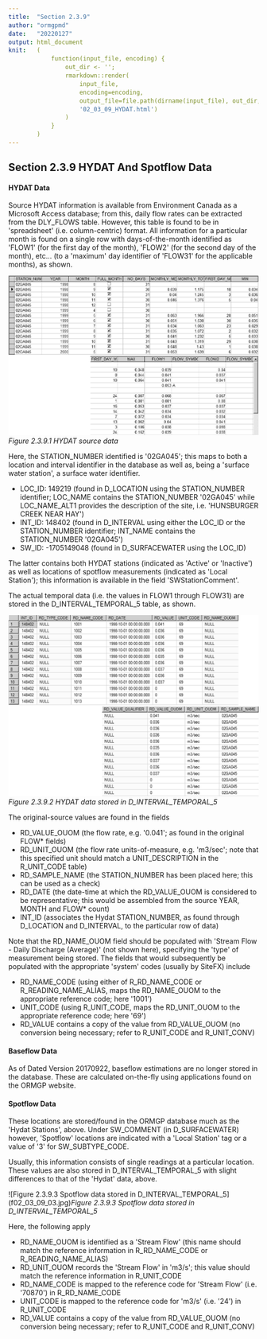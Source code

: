 ```yaml
---
title:  "Section 2.3.9"
author: "ormgpmd"
date:   "20220127"
output: html_document
knit:   (
            function(input_file, encoding) {
                out_dir <- '';
                rmarkdown::render(
                    input_file,
                    encoding=encoding,
                    output_file=file.path(dirname(input_file), out_dir,
                    '02_03_09_HYDAT.html')
                )
            }
        )
---
```


## Section 2.3.9 HYDAT And Spotflow Data

#### HYDAT Data

Source HYDAT information is available from Environment Canada as a Microsoft Access database; from this, daily flow rates can be extracted from the DLY_FLOWS table.  However, this table is found to be in 'spreadsheet' (i.e. column-centric) format.  All information for a particular month is found on a single row with days-of-the-month identified as 'FLOW1' (for the first day of the month), 'FLOW2' (for the second day of the month), etc... (to a 'maximum' day identifier of 'FLOW31' for the applicable months), as shown.

![Figure 2.3.9.1 HYDAT source data](f02_03_09_01.jpg)
*Figure 2.3.9.1 HYDAT source data*

Here, the STATION_NUMBER identified is '02GA045'; this maps to both a location and interval identifier in the database as well as, being a 'surface water station', a surface water identifier.

* LOC_ID: 149219 (found in D_LOCATION using the STATION_NUMBER identifier; LOC_NAME contains the STATION_NUMBER '02GA045' while LOC_NAME_ALT1 provides the description of the site, i.e. 'HUNSBURGER CREEK NEAR HAY')
* INT_ID: 148402 (found in D_INTERVAL using either the LOC_ID or the STATION_NUMBER identifier; INT_NAME contains the STATION_NUMBER '02GA045')
* SW_ID: -1705149048 (found in D_SURFACEWATER using the LOC_ID)

The latter contains both HYDAT stations (indicated as 'Active' or 'Inactive') as well as locations of spotflow measurements (indicated as 'Local Station'); this information is available in the field 'SWStationComment'.

The actual temporal data (i.e. the values in FLOW1 through FLOW31) are stored in the D_INTERVAL_TEMPORAL_5 table, as shown.

![Figure 2.3.9.2 HYDAT data stored in D_INTERVAL_TEMPORAL_5](f02_03_09_02.jpg)
*Figure 2.3.9.2 HYDAT data stored in D_INTERVAL_TEMPORAL_5*

The original-source values are found in the fields

* RD_VALUE_OUOM (the flow rate, e.g. '0.041'; as found in the original FLOW* fields)
* RD_UNIT_OUOM (the flow rate units-of-measure, e.g. 'm3/sec'; note that this specified unit should match a UNIT_DESCRIPTION in the R_UNIT_CODE table)
* RD_SAMPLE_NAME (the STATION_NUMBER has been placed here; this can be used as a check)
* RD_DATE (the date-time at which the RD_VALUE_OUOM is considered to be representative; this would be assembled from the source YEAR, MONTH and FLOW* count)
* INT_ID (associates the Hydat STATION_NUMBER, as found through D_LOCATION and D_INTERVAL, to the particular row of data)

Note that the RD_NAME_OUOM field should be populated with 'Stream Flow - Daily Discharge (Average)' (not shown here), specifying the 'type' of measurement being stored.  The fields that would subsequently be populated with the appropriate 'system' codes (usually by SiteFX) include

* RD_NAME_CODE (using either of R_RD_NAME_CODE or R_READING_NAME_ALIAS, maps the RD_NAME_OUOM to the appropriate reference code; here '1001')
* UNIT_CODE (using R_UNIT_CODE, maps the RD_UNIT_OUOM to the appropriate reference code; here '69')
* RD_VALUE contains a copy of the value from RD_VALUE_OUOM (no conversion being necessary; refer to R_UNIT_CODE and R_UNIT_CONV)

#### Baseflow Data

As of Dated Version 20170922, baseflow estimations are no longer stored in the
database.  These are calculated on-the-fly using applications found on the ORMGP website.

#### Spotflow Data

These locations are stored/found in the ORMGP database much as the 'Hydat
Stations', above.  Under SW_COMMENT (in D_SURFACEWATER) however, 'Spotflow'
locations are indicated with a 'Local Station' tag or a value of '3' for
SW_SUBTYPE_CODE.

Usually, this information consists of single readings at a particular location.  These values are also stored in D_INTERVAL_TEMPORAL_5 with slight differences to that of the 'Hydat' data, above.

![Figure 2.3.9.3 Spotflow data stored in D_INTERVAL_TEMPORAL_5]
(f02_03_09_03.jpg)*Figure 2.3.9.3 Spotflow data stored in
D_INTERVAL_TEMPORAL_5*

Here, the following apply

* RD_NAME_OUOM is identified as a 'Stream Flow' (this name should match the reference information in R_RD_NAME_CODE or R_READING_NAME_ALIAS)
* RD_UNIT_OUOM records the 'Stream Flow' in 'm3/s'; this value should match the reference information in R_UNIT_CODE
* RD_NAME_CODE is mapped to the reference code for 'Stream Flow' (i.e. '70870') in R_RD_NAME_CODE
* UNIT_CODE is mapped to the reference code for 'm3/s' (i.e. '24') in R_UNIT_CODE
* RD_VALUE contains a copy of the value from RD_VALUE_OUOM (no conversion being necessary; refer to R_UNIT_CODE and R_UNIT_CONV)


